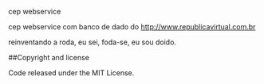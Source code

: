 cep webservice

cep webservice com banco de dado do http://www.republicavirtual.com.br

reinventando a roda, eu sei, foda-se, eu sou doido.

##Copyright and license

Code released under the MIT License.